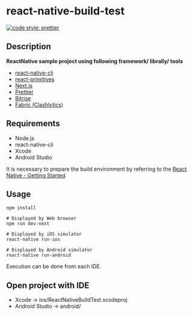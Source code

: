 # react-native-build-test

[![code style: prettier](https://img.shields.io/badge/code_style-prettier-ff69b4.svg?style=flat-square)](https://github.com/prettier/prettier)

## Description

**ReactNative sample project using following framework/ librally/ tools**

* [react-native-cli](https://facebook.github.io/react-native/)
* [react-primitives](https://github.com/lelandrichardson/react-primitives)
* [Next.js](https://github.com/zeit/next.js/)
* [Prettier](https://github.com/prettier/prettier)
* [Bitrise](https://www.bitrise.io/)
* [Fabric (Clashlytics)](https://get.fabric.io/)

## Requirements

* Node.js
* react-native-cli
* Xcode
* Android Studio

It is necessary to prepare the build environment by referring to the [React Native - Getting Started](https://facebook.github.io/react-native/docs/getting-started.html).

## Usage

```
npm install

# Displayed by Web browser
npm run dev-next

# Displayed by iOS simulator
react-native run-ios

# Displayed by Android simulator
react-native run-android
```

Execution can be done from each IDE.

## Open project with IDE

* Xcode -> ios/ReactNativeBuildTest.xcodeproj
* Android Studio -> android/

